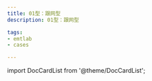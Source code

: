 ```yaml
---
title: 01型：跟网型
description: 01型：跟网型

tags:
- emtlab
- cases

---
```


import DocCardList from '@theme/DocCardList';

<DocCardList />